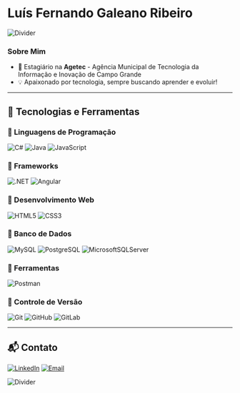 # Luís Fernando Galeano Ribeiro

<img src="https://user-images.githubusercontent.com/73097560/115834477-dbab4500-a447-11eb-908a-139a6edaec5c.gif" alt="Divider">

### Sobre Mim  
- 💼 Estagiário na **Agetec** - Agência Municipal de Tecnologia da Informação e Inovação de Campo Grande  
- 💡 Apaixonado por tecnologia, sempre buscando aprender e evoluir!

---

## 🚀 Tecnologias e Ferramentas  

### 🔹 Linguagens de Programação  
![C#](https://img.shields.io/badge/C%23-663399?style=for-the-badge&logo=sharp&logoColor=663399&labelColor=black)
![Java](https://img.shields.io/badge/Java-ED8B00?style=for-the-badge&logo=openjdk&logoColor=ED8B00&labelColor=black)
![JavaScript](https://img.shields.io/badge/JavaScript-F7DF1E?style=for-the-badge&logo=javascript&logoColor=F7DF1E&labelColor=black)


### 🔹 Frameworks  
![.NET](https://img.shields.io/badge/.NET-663399?style=for-the-badge&logo=.net&logoColor=663399&labelColor=black)
![Angular](https://img.shields.io/badge/Angular-DD0031?style=for-the-badge&logo=angular&logoColor=DD0031&labelColor=black)

### 🔹 Desenvolvimento Web  
![HTML5](https://img.shields.io/badge/HTML5-E34F26?style=for-the-badge&logo=html5&logoColor=E34F26&labelColor=black)
![CSS3](https://img.shields.io/badge/CSS3-1572B6?style=for-the-badge&logo=css&logoColor=1572B6&labelColor=black)

### 🔹 Banco de Dados  
![MySQL](https://img.shields.io/badge/MySQL-D71F00?style=for-the-badge&logo=mysql&logoColor=D71F00&labelColor=black)
![PostgreSQL](https://img.shields.io/badge/PostgreSQL-336791?style=for-the-badge&logo=postgresql&logoColor=336791&labelColor=black)
![MicrosoftSQLServer](https://img.shields.io/badge/Microsoft_SQL_Server-CC2927?style=for-the-badge&logo=microsoftsqlserver&logoColor=CC2927&labelColor=black)

### 🔹 Ferramentas  
![Postman](https://img.shields.io/badge/Postman-FF6C37?style=for-the-badge&logo=postman&logoColor=FF6C37&labelColor=black)

### 🔹 Controle de Versão  
![Git](https://img.shields.io/badge/Git-F05032?style=for-the-badge&logo=git&logoColor=F05032&labelColor=black)
![GitHub](https://img.shields.io/badge/GitHub-181717?style=for-the-badge&logo=github&logoColor=white&labelColor=black)
![GitLab](https://img.shields.io/badge/GitLab-FC6D26?style=for-the-badge&logo=gitlab&logoColor=FC6D26&labelColor=black)

---

## 📬 Contato  
[![LinkedIn](https://img.shields.io/badge/LinkedIn-%230077B5.svg?style=for-the-badge&logo=lospec&logoColor=white)](https://www.linkedin.com/in/luís-fernando-galeano-ribeiro)
[![Email](https://img.shields.io/badge/Email-D14836?style=for-the-badge&logo=gmail&logoColor=white)](mailto:contatoluisfernandogaleano@gmail.com)

<img src="https://user-images.githubusercontent.com/73097560/115834477-dbab4500-a447-11eb-908a-139a6edaec5c.gif" alt="Divider">
